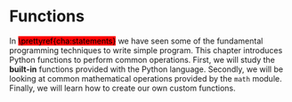 # Functions

In <mark style="background-color:red;">\prettyref{cha:statements}</mark> we have seen some of the fundamental programming techniques to write simple program. This chapter introduces Python functions to perform common operations. First, we will study the **built-in** functions provided with the Python language. Secondly, we will be looking at common mathematical operations provided by the `math` module. Finally, we will learn how to create our own custom functions.
